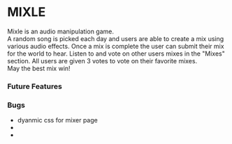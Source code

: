 # MIXLE
Mixle is an audio manipulation game.  
A random song is picked each day and users are able to create a mix using various audio effects.
Once a mix is complete the user can submit their mix for the world to hear.
Listen to and vote on other users mixes in the "Mixes" section.
All users are given 3 votes to vote on their favorite mixes.  
May the best mix win!


### Future Features


### Bugs
- dyanmic css for mixer page
- 
- 
